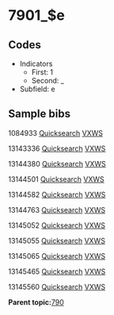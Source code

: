 # 7901\_$e

## Codes

-   Indicators
    -   First: 1
    -   Second: \_
-   Subfield: e

## Sample bibs

1084933 [Quicksearch](https://search.library.yale.edu/catalog/1084933) [VXWS](http://prodorbis.library.yale.edu:7014/vxws/GetHoldingsService?bibId=1084933)

13143336 [Quicksearch](https://search.library.yale.edu/catalog/13143336) [VXWS](http://prodorbis.library.yale.edu:7014/vxws/GetHoldingsService?bibId=13143336)

13144380 [Quicksearch](https://search.library.yale.edu/catalog/13144380) [VXWS](http://prodorbis.library.yale.edu:7014/vxws/GetHoldingsService?bibId=13144380)

13144501 [Quicksearch](https://search.library.yale.edu/catalog/13144501) [VXWS](http://prodorbis.library.yale.edu:7014/vxws/GetHoldingsService?bibId=13144501)

13144582 [Quicksearch](https://search.library.yale.edu/catalog/13144582) [VXWS](http://prodorbis.library.yale.edu:7014/vxws/GetHoldingsService?bibId=13144582)

13144763 [Quicksearch](https://search.library.yale.edu/catalog/13144763) [VXWS](http://prodorbis.library.yale.edu:7014/vxws/GetHoldingsService?bibId=13144763)

13145052 [Quicksearch](https://search.library.yale.edu/catalog/13145052) [VXWS](http://prodorbis.library.yale.edu:7014/vxws/GetHoldingsService?bibId=13145052)

13145055 [Quicksearch](https://search.library.yale.edu/catalog/13145055) [VXWS](http://prodorbis.library.yale.edu:7014/vxws/GetHoldingsService?bibId=13145055)

13145065 [Quicksearch](https://search.library.yale.edu/catalog/13145065) [VXWS](http://prodorbis.library.yale.edu:7014/vxws/GetHoldingsService?bibId=13145065)

13145465 [Quicksearch](https://search.library.yale.edu/catalog/13145465) [VXWS](http://prodorbis.library.yale.edu:7014/vxws/GetHoldingsService?bibId=13145465)

13145560 [Quicksearch](https://search.library.yale.edu/catalog/13145560) [VXWS](http://prodorbis.library.yale.edu:7014/vxws/GetHoldingsService?bibId=13145560)

**Parent topic:**[790](../../tags/790/790.md)

